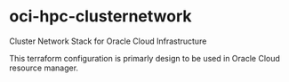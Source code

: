 # oci-hpc-clusternetwork
Cluster Network Stack for Oracle Cloud Infrastructure

This terraform configuration is primarly design to be used in Oracle Cloud resource manager. 

